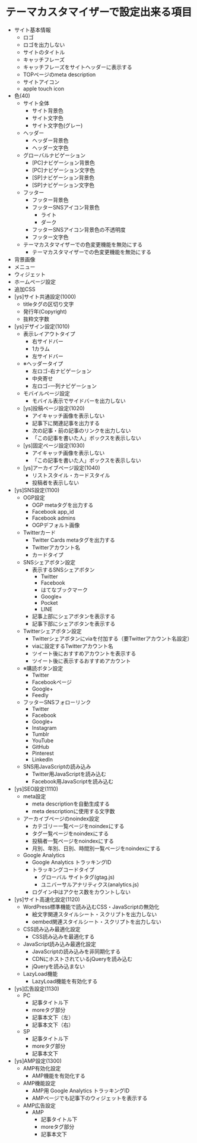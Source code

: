# テーマカスタマイザーで設定出来る項目

- サイト基本情報
  - ロゴ
  - ロゴを出力しない
  - サイトのタイトル
  - キャッチフレーズ
  - キャッチフレーズをサイトヘッダーに表示する
  - TOPページのmeta description
  - サイトアイコン
  - apple touch icon
- 色(40)
  - サイト全体
    - サイト背景色
    - サイト文字色
    - サイト文字色(グレー)
  - ヘッダー
    - ヘッダー背景色
    - ヘッダー文字色
  - グローバルナビゲーション
    - [PC]ナビゲーション背景色
    - [PC]ナビゲーション文字色
    - [SP]ナビゲーション背景色
    - [SP]ナビゲーション文字色
  - フッター
    - フッター背景色
    - フッターSNSアイコン背景色
      - ライト
      - ダーク
    - フッターSNSアイコン背景色の不透明度
    - フッター文字色
  - テーマカスタマイザーでの色変更機能を無効にする
    - テーマカスタマイザーでの色変更機能を無効にする
- 背景画像
- メニュー
- ウィジェット
- ホームページ設定
- 追加CSS
- [ys]サイト共通設定(1000)
  - titleタグの区切り文字
  - 発行年(Copyright)
  * 抜粋文字数
- [ys]デザイン設定(1010)
  * 表示レイアウトタイプ
    * 右サイドバー
    * 1カラム
    * 左サイドバー
  * ※ヘッダータイプ
    - 左ロゴ-右ナビゲーション
    * 中央寄せ
    * 左ロゴ-一列ナビゲーション
  - モバイルページ設定
    - モバイル表示でサイドバーを出力しない
  - [ys]投稿ページ設定(1020)
    - アイキャッチ画像を表示しない
    - 記事下に関連記事を出力する
    - 次の記事・前の記事のリンクを出力しない
    - 「この記事を書いた人」ボックスを表示しない
  - [ys]固定ページ設定(1030)
    - アイキャッチ画像を表示しない
    - 「この記事を書いた人」ボックスを表示しない
  - [ys]アーカイブページ設定(1040)
    - リストスタイル・カードスタイル
    * 投稿者を表示しない
- [ys]SNS設定(1100)
  - OGP設定
    - OGP metaタグを出力する
    - Facebook app_id
    - Facebook admins
    - OGPデフォルト画像
  - Twitterカード
    - Twitter Cards metaタグを出力する
    - Twitterアカウント名
    - カードタイプ
  - SNSシェアボタン設定
    - 表示するSNSシェアボタン
      - Twitter
      - Facebook
      - はてなブックマーク
      - Google+
      - Pocket
      - LINE
    - 記事上部にシェアボタンを表示する
    - 記事下部にシェアボタンを表示する
  - Twitterシェアボタン設定
    - Twitterシェアボタンにviaを付加する（要Twitterアカウント名設定）
    - viaに設定するTwitterアカウント名
    - ツイート後におすすめアカウントを表示する
    - ツイート後に表示するおすすめアカウント
  - ※購読ボタン設定
    - Twitter
    - Facebookページ
    - Google+
    - Feedly
  - フッターSNSフォローリンク
    - Twitter
    - Facebook
    - Google+
    - Instagram
    - Tumblr
    - YouTube
    - GitHub
    - Pinterest
    - LinkedIn
  - SNS用JavaScriptの読み込み
    - Twitter用JavaScriptを読み込む
    - Facebook用JavaScriptを読み込む
- [ys]SEO設定(1110)
  * meta設定
    * meta descriptionを自動生成する
    * meta descriptionに使用する文字数
  - アーカイブページのnoindex設定
    - カテゴリー一覧ページをnoindexにする
    - タグ一覧ページをnoindexにする
    - 投稿者一覧ページをnoindexにする
    - 月別、年別、日別、時間別一覧ページをnoindexにする
  - Google Analytics
    - Google Analytics トラッキングID
    - トラッキングコードタイプ
      - グローバル サイトタグ(gtag.js)
      - ユニバーサルアナリティクス(analytics.js)
    - ログイン中はアクセス数をカウントしない
- [ys]サイト高速化設定(1120)
  - WordPress標準機能で読み込むCSS・JavaScriptの無効化
    - 絵文字関連スタイルシート・スクリプトを出力しない
    - oembed関連スタイルシート・スクリプトを出力しない
  - CSS読み込み最適化設定
    - CSS読み込みを最適化する
  - JavaScript読み込み最適化設定
    - JavaScriptの読み込みを非同期化する
    - CDNにホストされているjQueryを読み込む
    - jQueryを読み込まない
  * LazyLoad機能
    * LazyLoad機能を有効化する
- [ys]広告設定(1130)
  - PC
    - 記事タイトル下
    - moreタグ部分
    - 記事本文下（左）
    - 記事本文下（右）
  - SP
    - 記事タイトル下
    - moreタグ部分
    - 記事本文下
- [ys]AMP設定(1300)
  - AMP有効化設定
    - AMP機能を有効化する
  - AMP機能設定
    - AMP用 Google Analytics トラッキングID
    * AMPページでも記事下のウィジェットを表示する
  - AMP広告設定
    - AMP
      - 記事タイトル下
      - moreタグ部分
      - 記事本文下
